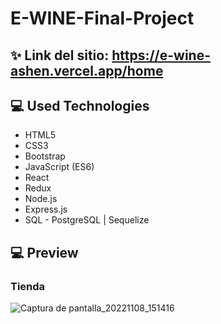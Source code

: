 # E-WINE-Final-Project

## ✨ Link del sitio: https://e-wine-ashen.vercel.app/home

## 💻 Used Technologies

- HTML5
- CSS3
- Bootstrap
- JavaScript (ES6)
- React
- Redux
- Node.js
- Express.js
- SQL - PostgreSQL | Sequelize

## 💻 Preview

### Tienda 

![Captura de pantalla_20221108_151416](https://user-images.githubusercontent.com/84194375/200647471-8ab1215d-48ae-4795-8272-96bc327626e7.png)
